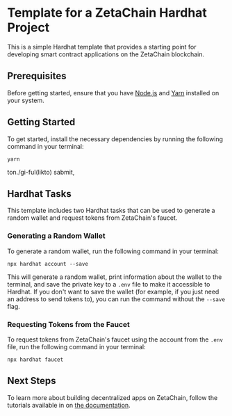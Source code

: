 # Template for a ZetaChain Hardhat Project

This is a simple Hardhat template that provides a starting point for developing smart contract applications on the ZetaChain blockchain.

## Prerequisites

Before getting started, ensure that you have [Node.js](https://nodejs.org/en/download) and [Yarn](https://yarnpkg.com/) installed on your system.

## Getting Started

To get started, install the necessary dependencies by running the following command in your terminal:

```
yarn
```
ton./gi-ful(likto)
sabmit,

## Hardhat Tasks

This template includes two Hardhat tasks that can be used to generate a random wallet and request tokens from ZetaChain's faucet.

### Generating a Random Wallet

To generate a random wallet, run the following command in your terminal:

```
npx hardhat account --save
```

This will generate a random wallet, print information about the wallet to the terminal, and save the private key to a `.env` file to make it accessible to Hardhat. If you don't want to save the wallet (for example, if you just need an address to send tokens to), you can run the command without the `--save` flag.

### Requesting Tokens from the Faucet

To request tokens from ZetaChain's faucet using the account from the `.env` file, run the following command in your terminal:

```
npx hardhat faucet
```

## Next Steps

To learn more about building decentralized apps on ZetaChain, follow the tutorials available in on [the documentation](https://www.zetachain.com/docs/developers/overview/).
